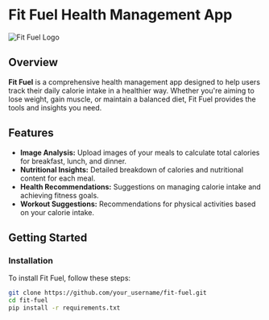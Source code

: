 # Fit Fuel Health Management App

![Fit Fuel Logo](link_to_your_logo)

## Overview

**Fit Fuel** is a comprehensive health management app designed to help users track their daily calorie intake in a healthier way. Whether you're aiming to lose weight, gain muscle, or maintain a balanced diet, Fit Fuel provides the tools and insights you need.

## Features

- **Image Analysis:** Upload images of your meals to calculate total calories for breakfast, lunch, and dinner.
- **Nutritional Insights:** Detailed breakdown of calories and nutritional content for each meal.
- **Health Recommendations:** Suggestions on managing calorie intake and achieving fitness goals.
- **Workout Suggestions:** Recommendations for physical activities based on your calorie intake.

## Getting Started

### Installation

To install Fit Fuel, follow these steps:

```bash
git clone https://github.com/your_username/fit-fuel.git
cd fit-fuel
pip install -r requirements.txt
